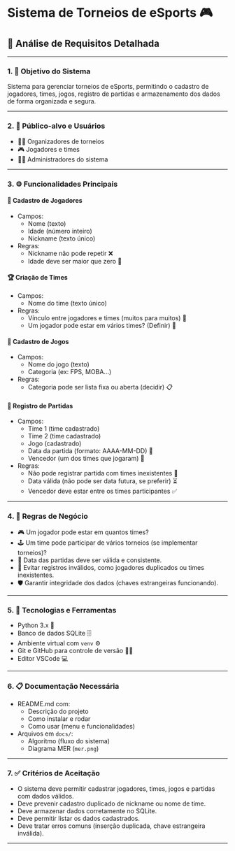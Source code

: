 # Sistema de Torneios de eSports 🎮

## 📝 Análise de Requisitos Detalhada

---

### 1. 🎯 Objetivo do Sistema

Sistema para gerenciar torneios de eSports, permitindo o cadastro de jogadores, times, jogos, registro de partidas e armazenamento dos dados de forma organizada e segura.

---

### 2. 👥 Público-alvo e Usuários

- 🧑‍💼 Organizadores de torneios  
- 🎮 Jogadores e times  
- 👨‍💻 Administradores do sistema

---

### 3. ⚙️ Funcionalidades Principais

#### 📝 Cadastro de Jogadores

- Campos:  
  - Nome (texto)  
  - Idade (número inteiro)  
  - Nickname (texto único)  
- Regras:  
  - Nickname não pode repetir ❌  
  - Idade deve ser maior que zero 🔢  

#### 🏆 Criação de Times

- Campos:  
  - Nome do time (texto único)  
- Regras:  
  - Vínculo entre jogadores e times (muitos para muitos) 🔗  
  - Um jogador pode estar em vários times? (Definir) 🤔  

#### 🎲 Cadastro de Jogos

- Campos:  
  - Nome do jogo (texto)  
  - Categoria (ex: FPS, MOBA...)  
- Regras:  
  - Categoria pode ser lista fixa ou aberta (decidir) 📋  

#### 📅 Registro de Partidas

- Campos:  
  - Time 1 (time cadastrado)  
  - Time 2 (time cadastrado)  
  - Jogo (cadastrado)  
  - Data da partida (formato: AAAA-MM-DD) 📆  
  - Vencedor (um dos times que jogaram) 🥇  
- Regras:  
  - Não pode registrar partida com times inexistentes 🚫  
  - Data válida (não pode ser data futura, se preferir) ⏳  
  - Vencedor deve estar entre os times participantes ✅  

---

### 4. 📏 Regras de Negócio

- 🎮 Um jogador pode estar em quantos times?  
- 🕹️ Um time pode participar de vários torneios (se implementar torneios)?  
- 📅 Data das partidas deve ser válida e consistente.  
- 🚫 Evitar registros inválidos, como jogadores duplicados ou times inexistentes.  
- 🛡️ Garantir integridade dos dados (chaves estrangeiras funcionando).

---

### 5. 🧰 Tecnologias e Ferramentas

- Python 3.x 🐍  
- Banco de dados SQLite 🗄️  
- Ambiente virtual com `venv` ⚙️  
- Git e GitHub para controle de versão 🧑‍💻  
- Editor VSCode 💻  

---

### 6. 📋 Documentação Necessária

- README.md com:  
  - Descrição do projeto  
  - Como instalar e rodar  
  - Como usar (menu e funcionalidades)  
- Arquivos em `docs/`:  
  - Algoritmo (fluxo do sistema)  
  - Diagrama MER (`mer.png`)

---

### 7. ✅ Critérios de Aceitação

- O sistema deve permitir cadastrar jogadores, times, jogos e partidas com dados válidos.  
- Deve prevenir cadastro duplicado de nickname ou nome de time.  
- Deve armazenar dados corretamente no SQLite.  
- Deve permitir listar os dados cadastrados.  
- Deve tratar erros comuns (inserção duplicada, chave estrangeira inválida).

---
